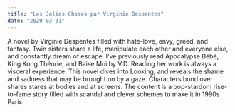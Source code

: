 ```yaml
---
title: "Les Jolies Choses par Virginie Despentes"
date: "2020-03-31"
---
```


A novel by Virginie Despentes filled with hate-love, envy, greed, and fantasy. Twin sisters share a life, manipulate each other and everyone else, and constantly dream of escape. I've previously read Apocalypse Bébé, King Kong Théorie, and Baise Moi by V.D. Reading her work is always a visceral experience. This novel dives into Looking, and reveals the shame and sadness that may be brought on by a gaze. Characters bond over shares stares at bodies and at screens. The content is a pop-stardom rise-to-fame story filled with scandal and clever schemes to make it in 1990s Paris.
